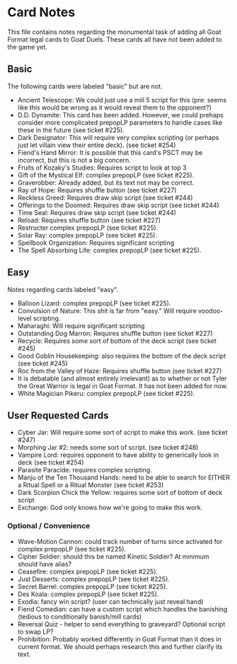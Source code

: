 # Card Notes

This file contains notes regarding the monumental task of adding all Goat Format legal cards to Goat Duels. These cards all have not been added to the game yet.

## Basic

The following cards were labeled "basic" but are not.

-  Ancient Telescope: We could just use a mill 5 script for this (pre: seems like this would be wrong as it would reveal them to the opponent?)
-  D.D. Dynamite: This card has been added. However, we could prehaps consider more complicated prepopLP parameters to handle cases like these in the future (see ticket #225).
-  Dark Designator: This will require very complex scripting (or perhaps just let villain view their entire deck). (see ticket #254)
-  Fiend's Hand Mirror: It is possible that this card's PSCT may be incorrect, but this is not a big concern.
-  Fruits of Kozaky's Studies: Requires script to look at top 3
-  Gift of the Mystical Elf: complex prepopLP (see ticket #225).
-  Graverobber: Already added, but its text not may be correct.
-  Ray of Hope: Requires shuffle button (see ticket #227)
-  Reckless Greed: Requires draw skip script (see ticket #244)
-  Offerings to the Doomed: Requires draw skip script (see ticket #244)
-  Time Seal: Requires draw skip script (see ticket #244)
-  Reload: Requires shuffle button (see ticket #227)
-  Restructer complex prepopLP (see ticket #225).
-  Solar Ray: complex prepopLP (see ticket #225).
-  Spellbook Organization: Requires significant scripting
-  The Spell Absorbing Life: complex prepopLP (see ticket #225).

## Easy

Notes regarding cards labeled "easy".

-  Balloon Lizard: complex prepopLP (see ticket #225).
-  Convulsion of Nature: This shit is far from "easy." Will require voodoo-level scripting.
-  Maharaghi: Will require significant scripting
-  Outstanding Dog Marron: Requires shuffle button (see ticket #227)
-  Recycle: Requires some sort of bottom of the deck script (see ticket #245)
-  Good Goblin Housekeeping: also requires the bottom of the deck script (see ticket #245)
-  Roc from the Valley of Haze: Requires shuffle button (see ticket #227)
-  It is debatable (and almost entirely irrelevant) as to whether or not Tyler the Great Warrior is legal in Goat Format. It has not been added for now.
-  White Magician Pikeru: complex prepopLP (see ticket #225).

## User Requested Cards

-  Cyber Jar: Will require some sort of script to make this work. (see ticket #247)
-  Morphing Jar #2: needs some sort of script. (see ticket #248)
-  Vampire Lord: requires opponent to have ability to generically look in deck (see ticket #254)
-  Parasite Paracide: requires complex scripting.
-  Manju of the Ten Thousand Hands: need to be able to search for EITHER a Ritual Spell or a Ritual Monster (see ticket #253)
-  Dark Scorpion Chick the Yellow: requires some sort of bottom of deck script
-  Exchange: God only knows how we're going to make this work.

### Optional / Convenience

-  Wave-Motion Cannon: could track number of turns since activated for complex prepopLP (see ticket #225).
-  Cipher Soldier: should this be named Kinetic Soldier? At minimum should have alias?
-  Ceasefire: complex prepopLP (see ticket #225).
-  Just Desserts: complex prepopLP (see ticket #225).
-  Secret Barrel: complex prepopLP (see ticket #225).
-  Des Koala: complex prepopLP (see ticket #225).
-  Exodia: fancy win script? (user can technically just reveal hand)
-  Fiend Comedian: can have a custom script which handles the banishing (tedious to conditionally banish/mill cards)
-  Reversal Quiz - helper to send everything to graveyard? Optional script to swap LP?
-  Prohibition: Probably worked differently in Goat Format than it does in current format. We should perhaps research this and further clarify its text.
